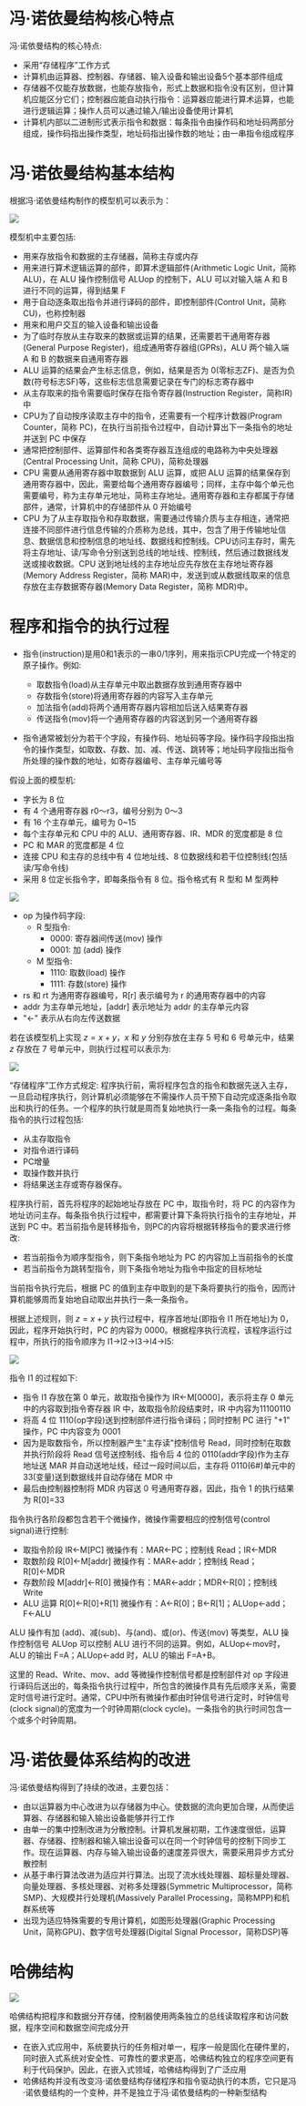 # 冯·诺依曼结构核心特点

冯·诺依曼结构的核心特点:

- 采用“存储程序”工作方式
- 计算机由运算器、控制器、存储器、输入设备和输出设备5个基本部件组成
- 存储器不仅能存放数据，也能存放指令，形式上数据和指令没有区别，但计算机应能区分它们；控制器应能自动执行指令：运算器应能进行算术运算，也能进行逻辑运算；操作人员可以通过输入/输出设备使用计算机
- 计算机内部以二进制形式表示指令和数据：每条指令由操作码和地址码两部分组成，操作码指出操作类型，地址码指出操作数的地址；由一串指令组成程序

# 冯·诺依曼结构基本结构
根据冯·诺依曼结构制作的模型机可以表示为：

![](./imgs/fnym_machine.png)

模型机中主要包括:

- 用来存放指令和数据的主存储器，简称主存或内存
- 用来进行算术逻辑运算的部件，即算术逻辑部件(Arithmetic Logic Unit，简称 ALU)，在 ALU 操作控制信号 ALUop 的控制下，ALU 可以对输入端 A 和 B 进行不同的运算，得到结果 F
- 用于自动逐条取出指令并进行译码的部件，即控制部件(Control Unit，简称 CU)，也称控制器
- 用来和用户交互的输入设备和输出设备
- 为了临时存放从主存取来的数据或运算的结果，还需要若干通用寄存器(General Purpose Register)，组成通用寄存器组(GPRs)，ALU 两个输入端 A 和 B 的数据来自通用寄存器
- ALU 运算的结果会产生标志信息，例如，结果是否为 0(零标志ZF)、是否为负数(符号标志SF)等，这些标志信息需要记录在专门的标志寄存器中
- 从主存取来的指令需要临时保存在指令寄存器(Instruction Register，简称IR)中
- CPU为了自动按序读取主存中的指令，还需要有一个程序计数器(Program Counter，简称 PC)，在执行当前指令过程中，自动计算出下一条指令的地址并送到 PC 中保存
- 通常把控制部件、运算部件和各类寄存器互连组成的电路称为中央处理器(Central Processing Unit，简称 CPU)，简称处理器
- CPU 需要从通用寄存器中取数据到 ALU 运算，或把 ALU 运算的结果保存到通用寄存器中，因此，需要给每个通用寄存器编号；同样，主存中每个单元也需要编号，称为主存单元地址，简称主存地址。通用寄存器和主存都属于存储部件，通常，计算机中的存储部件从 0 开始编号
- CPU 为了从主存取指令和存取数据，需要通过传输介质与主存相连，通常把连接不同部件进行信息传输的介质称为总线，其中，包含了用于传输地址信息、数据信息和控制信息的地址线、数据线和控制线。CPU访问主存时，需先将主存地址、读/写命令分别送到总线的地址线、控制线，然后通过数据线发送或接收数据。CPU 送到地址线的主存地址应先存放在主存地址寄存器(Memory Address Register，简称 MAR)中，发送到或从数据线取来的信息存放在主存数据寄存器(Memory Data Register，简称 MDR)中。

# 程序和指令的执行过程

- 指令(instruction)是用0和1表示的一串0/1序列，用来指示CPU完成一个特定的原子操作。例如:
    - 取数指令(load)从主存单元中取出数据存放到通用寄存器中
    - 存数指令(store)将通用寄存器的内容写入主存单元
    - 加法指令(add)将两个通用寄存器内容相加后送入结果寄存器
    - 传送指令(mov)将一个通用寄存器的内容送到另一个通用寄存器

- 指令通常被划分为若干个字段，有操作码、地址码等字段。操作码字段指出指令的操作类型，如取数、存数、加、减、传送、跳转等；地址码字段指出指令所处理的操作数的地址，如寄存器编号、主存单元编号等

假设上面的模型机:

- 字长为 8 位
- 有 4 个通用寄存器 r0～r3，编号分别为 0～3
- 有 16 个主存单元，编号为 0~15
- 每个主存单元和 CPU 中的 ALU、通用寄存器、IR、MDR 的宽度都是 8 位
- PC 和 MAR 的宽度都是 4 位
- 连接 CPU 和主存的总线中有 4 位地址线、8 位数据线和若干位控制线(包括读/写命令线)
- 采用 8 位定长指令字，即每条指令有 8 位。指令格式有 R 型和 M 型两种

![](./imgs/op_code.png)

- op 为操作码字段:
    - R 型指令:
        - 0000: 寄存器间传送(mov) 操作
        - 0001: 加 (add) 操作
    - M 型指令:
        - 1110: 取数(load) 操作
        - 1111: 存数(store) 操作
- rs 和 rt 为通用寄存器编号，R[r] 表示编号为 r 的通用寄存器中的内容
- addr 为主存单元地址，[addr] 表示地址为 addr 的主存单元内容
- "←" 表示从右向左传送数据

若在该模型机上实现 $z=x+y$，$x$ 和 $y$ 分别存放在主存 5 号和 6 号单元中，结果 $z$ 存放在 7 号单元中，则执行过程可以表示为:

![](./imgs/add_op.png)


“存储程序”工作方式规定: 程序执行前，需将程序包含的指令和数据先送入主存，一旦启动程序执行，则计算机必须能够在不需操作人员干预下自动完成逐条指令取出和执行的任务。一个程序的执行就是周而复始地执行一条一条指令的过程。每条指令的执行过程包括:

- 从主存取指令
- 对指令进行译码
- PC增量
- 取操作数并执行
- 将结果送主存或寄存器保存。

程序执行前，首先将程序的起始地址存放在 PC 中，取指令时，将 PC 的内容作为地址访问主存。每条指令执行过程中，都需要计算下条将执行指令的主存地址，并送到 PC 中。若当前指令是转移指令，则PC的内容将根据转移指令的要求进行修改:

- 若当前指令为顺序型指令，则下条指令地址为 PC 的内容加上当前指令的长度
- 若当前指令为跳转型指令，则下条指令地址为指令中指定的目标地址

当前指令执行完后，根据 PC 的值到主存中取到的是下条将要执行的指令，因而计算机能够周而复始地自动取出并执行一条一条指令。

根据上述规则，则 $z=x+y$ 执行过程中，程序首地址(即指令 I1 所在地址)为 0，因此，程序开始执行时，PC 的内容为 0000。根据程序执行流程，该程序运行过程中，所执行的指令顺序为 I1→I2→I3→I4→I5:

![](./imgs/pc.png)


指令 I1 的过程如下:

- 指令 I1 存放在第 0 单元，故取指令操作为 IR←M[0000]，表示将主存 0 单元中的内容取到指令寄存器 IR 中，故取指令阶段结束时，IR 中内容为11100110
- 将高 4 位 1110(op字段)送到控制部件进行指令译码；同时控制 PC 进行 "+1" 操作，PC 中内容变为 0001
- 因为是取数指令，所以控制器产生"主存读"控制信号 Read，同时控制在取数并执行阶段将 Read 信号送控制线、指令后 4 位的 0110(addr字段)作为主存地址送 MAR 并自动送地址线，经过一段时间以后，主存将 0110(6#)单元中的33(变量)送到数据线并自动存储在 MDR 中
- 最后由控制器控制将 MDR 内容送 0 号通用寄存器，因此，指令 1 的执行结果为 R[0]=33


指令执行各阶段都包含若干个微操作，微操作需要相应的控制信号(control signal)进行控制:

- 取指令阶段 IR←M[PC] 微操作有：MAR←PC；控制线 Read；IR←MDR
- 取数阶段 R[0]←M[addr] 微操作有：MAR←addr；控制线 Read；R[0]←MDR
- 存数阶段 M[addr]←R[0] 微操作有：MAR←addr；MDR←R[0]；控制线 Write
- ALU 运算 R[0]←R[0]+R[1] 微操作有：A←R[0]；B←R[1]；ALUop←add；F←ALU

ALU 操作有加 (add)、减(sub)、与(and)、或(or)、传送(mov) 等类型，ALU 操作控制信号 ALUop 可以控制 ALU 进行不同的运算。例如，ALUop←mov时，ALU 的输出 F=A；ALUop←add 时，ALU 的输出 F=A+B。

这里的 Read、Write、mov、add 等微操作控制信号都是控制部件对 op 字段进行译码后送出的，每条指令执行过程中，所包含的微操作具有先后顺序关系，需要定时信号进行定时。通常，CPU中所有微操作都由时钟信号进行定时，时钟信号(clock signal)的宽度为一个时钟周期(clock cycle)。一条指令的执行时间包含一个或多个时钟周期。


# 冯·诺依曼体系结构的改进
冯·诺依曼结构得到了持续的改进，主要包括：
- 由以运算器为中心改进为以存储器为中心。使数据的流向更加合理，从而使运算器、存储器和输入输出设备能够并行工作
- 由单一的集中控制改进为分散控制。计算机发展初期，工作速度很低，运算器、存储器、控制器和输入输出设备可以在同一个时钟信号的控制下同步工作。现在运算器、内存与输入输出设备的速度差异很大，需要采用异步方式分散控制
- 从基于串行算法改进为适应并行算法。出现了流水线处理器、超标量处理器、向量处理器、多核处理器、对称多处理器(Symmetric Multiprocessor，简称SMP)、大规模并行处理机(Massively Parallel Processing，简称MPP)和机群系统等
- 出现为适应特殊需要的专用计算机，如图形处理器(Graphic Processing Unit，简称GPU)、数字信号处理器(Digital Signal Processor，简称DSP)等

# 哈佛结构
![](./imgs/hf.png)

哈佛结构把程序和数据分开存储，控制器使用两条独立的总线读取程序和访问数据，程序空间和数据空间完成分开
- 在嵌入式应用中，系统要执行的任务相对单一，程序一般是固化在硬件里的，同时嵌入式系统对安全性、可靠性的要求更高，哈佛结构独立的程序空间更有利于代码保护。因此，在嵌入式领域，哈佛结构得到了广泛应用
- 哈佛结构并没有改变冯·诺依曼结构存储程序和指令驱动执行的本质，它只是冯·诺依曼结构的一个变种，并不是独立于冯·诺依曼结构的一种新型结构
